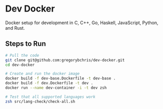 # Dev Docker

Docker setup for development in C, C++, Go, Haskell, JavaScript, Python, and Rust.

## Steps to Run

```bash
# Pull the code
git clone git@github.com:gregorybchris/dev-docker.git
cd dev-docker

# Create and run the docker image
docker build -f dev-base.Dockerfile -t dev-base .
docker build -f dev.Dockerfile -t dev .
docker run --name dev-container -i -t dev zsh

# Test that all supported languages work
zsh src/lang-check/check-all.sh
```